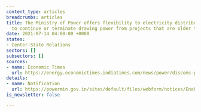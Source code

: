 ```yaml
---
content_type: articles
breadcrumbs: articles
title: The Ministry of Power offers flexibility to electricity distribution companies
  to continue or terminate drawing power from projects that are older than 25 years
date: 2021-07-14 04:00:00 +0000
states:
- Center-State Relations
sectors: []
subsectors: []
sources:
- name: Economic Times
  url: https://energy.economictimes.indiatimes.com/news/power/discoms-permitted-to-relinquish-entire-allocated-power-from-25-yr-old-projects/84176633
details:
- name: Notification
  url: https://powermin.gov.in/sites/default/files/webform/notices/Enabling_the_Discoms_to_either_continue_or_exit_from_the_PPA_after_completion.pdf
is_newsletter: false

---
```

